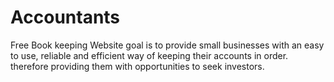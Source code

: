 # Accountants
Free Book keeping Website
goal is to provide small businesses with an easy to use, reliable and efficient way of keeping their accounts in order. 
therefore providing them with opportunities to seek investors.
